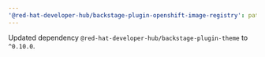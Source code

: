 ```yaml
---
'@red-hat-developer-hub/backstage-plugin-openshift-image-registry': patch
---
```


Updated dependency `@red-hat-developer-hub/backstage-plugin-theme` to `^0.10.0`.
